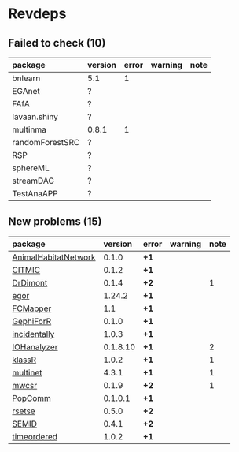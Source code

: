 # Revdeps

## Failed to check (10)

|package         |version |error |warning |note |
|:---------------|:-------|:-----|:-------|:----|
|bnlearn         |5.1     |1     |        |     |
|EGAnet          |?       |      |        |     |
|FAfA            |?       |      |        |     |
|lavaan.shiny    |?       |      |        |     |
|multinma        |0.8.1   |1     |        |     |
|randomForestSRC |?       |      |        |     |
|RSP             |?       |      |        |     |
|sphereML        |?       |      |        |     |
|streamDAG       |?       |      |        |     |
|TestAnaAPP      |?       |      |        |     |

## New problems (15)

|package              |version  |error  |warning |note |
|:--------------------|:--------|:------|:-------|:----|
|[AnimalHabitatNetwork](problems.md#animalhabitatnetwork)|0.1.0    |__+1__ |        |     |
|[CITMIC](problems.md#citmic)|0.1.2    |__+1__ |        |     |
|[DrDimont](problems.md#drdimont)|0.1.4    |__+2__ |        |1    |
|[egor](problems.md#egor)|1.24.2   |__+1__ |        |     |
|[FCMapper](problems.md#fcmapper)|1.1      |__+1__ |        |     |
|[GephiForR](problems.md#gephiforr)|0.1.0    |__+1__ |        |     |
|[incidentally](problems.md#incidentally)|1.0.3    |__+1__ |        |     |
|[IOHanalyzer](problems.md#iohanalyzer)|0.1.8.10 |__+1__ |        |2    |
|[klassR](problems.md#klassr)|1.0.2    |__+1__ |        |1    |
|[multinet](problems.md#multinet)|4.3.1    |__+1__ |        |1    |
|[mwcsr](problems.md#mwcsr)|0.1.9    |__+2__ |        |1    |
|[PopComm](problems.md#popcomm)|0.1.0.1  |__+1__ |        |     |
|[rsetse](problems.md#rsetse)|0.5.0    |__+2__ |        |     |
|[SEMID](problems.md#semid)|0.4.1    |__+2__ |        |     |
|[timeordered](problems.md#timeordered)|1.0.2    |__+1__ |        |     |

